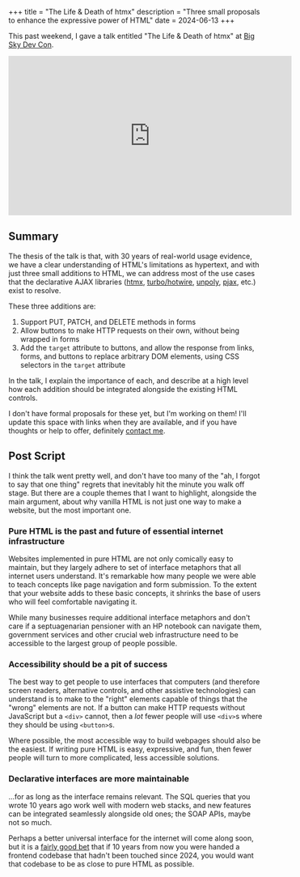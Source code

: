 +++
title = "The Life & Death of htmx"
description = "Three small proposals to enhance the expressive power of HTML"
date = 2024-06-13
+++

<style>
iframe {
  display: block;
  margin: 10px auto;
}
</style>

This past weekend, I gave a talk entitled "The Life & Death of htmx" at [Big Sky Dev Con](https://bigskydevcon.com/).

<!-- more -->

<iframe width="560" height="315" src="https://www.youtube-nocookie.com/embed/inRB6ull5WQ?si=rMeNsVv2jQkUcFO_" title="YouTube video player" frameborder="0" allow="accelerometer; autoplay; clipboard-write; encrypted-media; gyroscope; picture-in-picture; web-share" referrerpolicy="strict-origin-when-cross-origin" allowfullscreen></iframe>

## Summary

The thesis of the talk is that, with 30 years of real-world usage evidence, we have a clear
understanding of HTML's limitations as hypertext, and with just three small additions to HTML, we
can address most of the use cases that the declarative AJAX libraries ([htmx](https://htmx.org),
[turbo/hotwire](https://hotwired.dev/), [unpoly](https://unpoly.com),
[pjax](https://github.com/defunkt/jquery-pjax), etc.) exist to resolve.

These three additions are:

1. Support PUT, PATCH, and DELETE methods in forms
2. Allow buttons to make HTTP requests on their own, without being wrapped in forms
3. Add the `target` attribute to buttons, and allow the response from links, forms, and buttons to replace arbitrary DOM elements, using CSS selectors in the `target` attribute

In the talk, I explain the importance of each, and describe at a high level how each addition should
be integrated alongside the existing HTML controls.

I don't have formal proposals for these yet, but I'm working on them! I'll update this space with
links when they are available, and if you have thoughts or help to offer, definitely [contact me](@/about.md).

## Post Script

I think the talk went pretty well, and don't have too many of the "ah, I forgot to say that one
thing" regrets that inevitably hit the minute you walk off stage. But there are a couple themes that
I want to highlight, alongside the main argument, about why vanilla HTML is not just one way to make
a website, but the most important one.

### Pure HTML is the past and future of essential internet infrastructure

Websites implemented in pure HTML are not only comically easy to maintain, but they largely adhere
to set of interface metaphors that all internet users understand. It's remarkable how many people we
were able to teach concepts like page navigation and form submission. To the extent that your
website adds to these basic concepts, it shrinks the base of users who will feel comfortable
navigating it.

While many businesses require additional interface metaphors and don't care if a septuagenarian pensioner with an HP notebook can navigate them, government services and other crucial web infrastructure need to be accessible to the largest group of people possible.

### Accessibility should be a pit of success

The best way to get people to use interfaces that computers (and therefore screen readers,
alternative controls, and other assistive technologies) can understand is to make to the "right" elements capable of things that the "wrong" elements are not. If a button can make HTTP requests without JavaScript but a `<div>` cannot, then a *lot* fewer people will use `<div>`s where they should be using `<button>`s.

Where possible, the most accessible way to build webpages should also be the easiest. If writing pure HTML is easy, expressive, and fun, then fewer people will turn to more complicated, less accessible solutions.

### Declarative interfaces are more maintainable

...for as long as the interface remains relevant. The SQL queries that you wrote 10 years ago work well with modern web stacks, and new features can be integrated seamlessly alongside old ones; the SOAP APIs, maybe not so much.

Perhaps a better universal interface for the internet will come along soon, but it is a [fairly good bet](https://en.wikipedia.org/wiki/Lindy_effect) that if 10 years from now you were handed a frontend codebase that hadn't been touched since 2024, you would want that codebase to be as close to pure HTML as possible.
